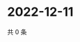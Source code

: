 # 2022-12-11

共 0 条

<!-- BEGIN WEIBO -->
<!-- 最后更新时间 Sun Dec 11 2022 02:16:15 GMT+0800 (China Standard Time) -->

<!-- END WEIBO -->
